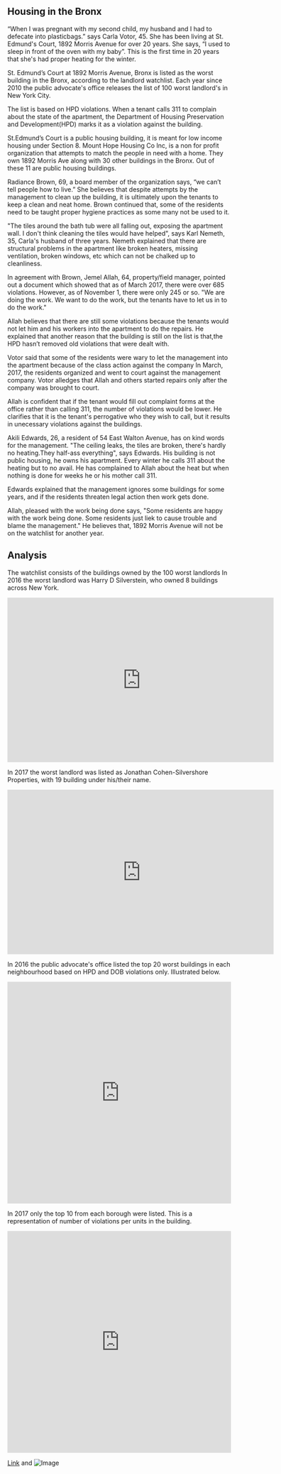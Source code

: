 ## Housing in the Bronx 

“When I was pregnant with my second child, my husband and I had to defecate into plasticbags.” says Carla Votor, 45. She has been living at St. Edmund's Court, 1892 Morris Avenue for over 20 years. She says, “I used to sleep in front of the oven with my baby”. This is the first time in 20 years that she's had proper heating for the winter.

St. Edmund’s Court at 1892 Morris Avenue, Bronx is listed as the worst building in the Bronx, according to the landlord watchlist. Each year since 2010 the public advocate's office releases the list of 100 worst landlord's in New York City. 

The list is based on HPD violations. When a tenant calls 311 to complain about the state of the apartment, the Department of Housing Preservation and Development(HPD) marks it as a violation against the building.     

St.Edmund’s Court is a public housing building, it is meant for low income housing under Section 8. Mount Hope Housing Co Inc, is a non for profit organization that attempts to match the people in need with a home. They own 1892 Morris Ave along with 30 other buildings in the Bronx. Out of these 11 are public housing buildings. 

Radiance Brown, 69, a board member of the organization says, “we can’t tell people how to live.” She believes that despite attempts by the management to clean up the building, it is ultimately upon the tenants to keep a clean and neat home. Brown continued that, some of the residents need to be taught proper hygiene practices as some many not be used to it. 

"The tiles around the bath tub were all falling out, exposing the apartment wall. I don't think cleaning the tiles would have helped", says Karl Nemeth, 35, Carla's husband of three years. Nemeth explained that there are structural problems in the apartment like broken heaters, missing ventilation, broken windows, etc which can not be chalked up to cleanliness.

In agreement with Brown, Jemel Allah, 64, property/field manager, pointed out a document which showed that as of March 2017, there were over 685 violations. However, as of November 1, there were only 245 or so. "We are doing the work. We want to do the work, but the tenants have to let us in to do the work." 

Allah believes that there are still some violations because the tenants would not let him and his workers into the apartment to do the repairs. He explained that another reason that the building is still on the list is that,the HPD hasn’t removed old violations that were dealt with. 

Votor said that some of the residents were wary to let the management into the apartment because of the class action against the company In March, 2017, the residents organized and went to court against the management company. Votor alledges that Allah and others started repairs only after the company was brought to court. 

Allah is confident that if the tenant would fill out complaint forms at the office rather than calling 311, the number of violations would be lower. He clarifies that it is the tenant's perrogative who they wish to call, but it results in unecessary violations against the buildings.

Akili Edwards, 26, a resident of 54 East Walton Avenue, has on kind words for the management. "The ceiling leaks, the tiles are broken, there's hardly no heating.They half-ass everything", says Edwards. His building is not public housing, he owns his apartment. Every winter he calls 311 about the heating but to no avail. He has complained to Allah about the heat but when nothing is done for weeks he or his mother call 311. 

Edwards explained that the management ignores some buildings for some years, and if the residents threaten legal action then work gets done. 

Allah, pleased with the work being done says, "Some residents are happy with the work being done. Some residents just liek to cause trouble and blame the management." He believes that, 1892 Morris Avenue will not be on the watchlist for another year.


## Analysis
The watchlist consists of the buildings owned by the 100 worst landlords
In 2016 the worst landlord was Harry D Silverstein, who owned 8 buildings across New York.
<iframe width="600" height="371" seamless frameborder="0" scrolling="no" src="https://docs.google.com/a/columbia.edu/spreadsheets/d/e/2PACX-1vRRV704dvVpjyeEQB0MMvNpMpPQP1wuJs3fmFDvZk5cjbvCUm1HWFgqljZPZuD--dWC9msLCF23GuqP/pubchart?oid=1722008309&amp;format=interactive"></iframe>


In 2017 the worst landlord was listed as Jonathan Cohen-Silvershore Properties, with 19 building under his/their name.
<iframe width="600" height="371" seamless frameborder="0" scrolling="no" src="https://docs.google.com/a/columbia.edu/spreadsheets/d/e/2PACX-1vRRV704dvVpjyeEQB0MMvNpMpPQP1wuJs3fmFDvZk5cjbvCUm1HWFgqljZPZuD--dWC9msLCF23GuqP/pubchart?oid=1603113859&amp;format=interactive"></iframe>


In 2016 the public advocate's office listed the top 20 worst buildings in each neighbourhood based on HPD and DOB violations only. Illustrated below.
<iframe width='100%' height='500px' frameborder='0' src='https://nehap3.carto.com/builder/ff6f15d2-7623-4210-9770-d2230b2f84b2/embed'></iframe>


In 2017 only the top 10 from each borough were listed. This is a representation of number of violations per units in the building.
<iframe width='100%' height='500px' frameborder='0' src='https://nehap3.carto.com/builder/099d4865-a82c-47ae-a084-75e3d8915360/embed'></iframe>

[Link](url) and ![Image](src)
